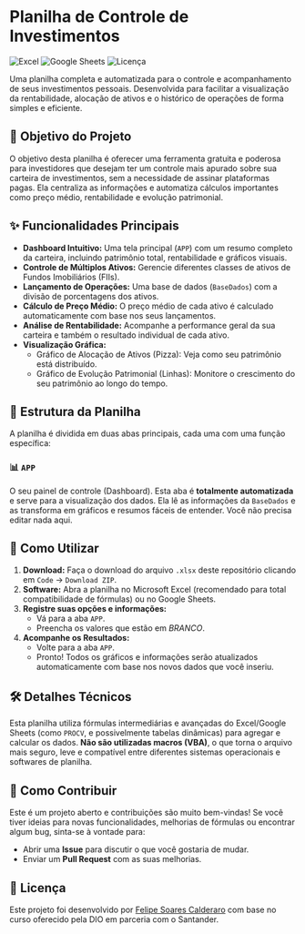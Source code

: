 # Planilha de Controle de Investimentos

![Excel](https://img.shields.io/badge/Microsoft_Excel-217346?style=for-the-badge&logo=microsoft-excel&logoColor=white)
![Google Sheets](https://img.shields.io/badge/Google_Sheets-34A853?style=for-the-badge&logo=google-sheets&logoColor=white)
![Licença](https://img.shields.io/badge/licen%C3%A7a-MIT-blue.svg?style=for-the-badge)

Uma planilha completa e automatizada para o controle e acompanhamento de seus investimentos pessoais. Desenvolvida para facilitar a visualização da rentabilidade, alocação de ativos e o histórico de operações de forma simples e eficiente.

## 🎯 Objetivo do Projeto

O objetivo desta planilha é oferecer uma ferramenta gratuita e poderosa para investidores que desejam ter um controle mais apurado sobre sua carteira de investimentos, sem a necessidade de assinar plataformas pagas. Ela centraliza as informações e automatiza cálculos importantes como preço médio, rentabilidade e evolução patrimonial.

## ✨ Funcionalidades Principais

* **Dashboard Intuitivo:** Uma tela principal (`APP`) com um resumo completo da carteira, incluindo patrimônio total, rentabilidade e gráficos visuais.
* **Controle de Múltiplos Ativos:** Gerencie diferentes classes de ativos de Fundos Imobiliários (FIIs).
* **Lançamento de Operações:** Uma base de dados (`BaseDados`) com a divisão de porcentagens dos ativos.
* **Cálculo de Preço Médio:** O preço médio de cada ativo é calculado automaticamente com base nos seus lançamentos.
* **Análise de Rentabilidade:** Acompanhe a performance geral da sua carteira e também o resultado individual de cada ativo.
* **Visualização Gráfica:**
    * Gráfico de Alocação de Ativos (Pizza): Veja como seu patrimônio está distribuído.
    * Gráfico de Evolução Patrimonial (Linhas): Monitore o crescimento do seu patrimônio ao longo do tempo.

## 📂 Estrutura da Planilha

A planilha é dividida em duas abas principais, cada uma com uma função específica:

### 📊 `APP`
O seu painel de controle (Dashboard). Esta aba é **totalmente automatizada** e serve para a visualização dos dados. Ela lê as informações da `BaseDados` e as transforma em gráficos e resumos fáceis de entender. Você não precisa editar nada aqui.

## 🚀 Como Utilizar

1.  **Download:** Faça o download do arquivo `.xlsx` deste repositório clicando em `Code` -> `Download ZIP`.
2.  **Software:** Abra a planilha no Microsoft Excel (recomendado para total compatibilidade de fórmulas) ou no Google Sheets.
3.  **Registre suas opções e informações:**
    * Vá para a aba `APP`.
    * Preencha os valores que estão em *BRANCO*.
4.  **Acompanhe os Resultados:**
    * Volte para a aba `APP`.
    * Pronto! Todos os gráficos e informações serão atualizados automaticamente com base nos novos dados que você inseriu.

## 🛠️ Detalhes Técnicos

Esta planilha utiliza fórmulas intermediárias e avançadas do Excel/Google Sheets (como `PROCV`, e possivelmente tabelas dinâmicas) para agregar e calcular os dados. **Não são utilizadas macros (VBA)**, o que torna o arquivo mais seguro, leve e compatível entre diferentes sistemas operacionais e softwares de planilha.

## 🤝 Como Contribuir

Este é um projeto aberto e contribuições são muito bem-vindas! Se você tiver ideias para novas funcionalidades, melhorias de fórmulas ou encontrar algum bug, sinta-se à vontade para:

* Abrir uma **Issue** para discutir o que você gostaria de mudar.
* Enviar um **Pull Request** com as suas melhorias.

## 📜 Licença

Este projeto foi desenvolvido por [Felipe Soares Calderaro](https://github.com/calderar0) com base no curso oferecido pela DIO em parceria com o Santander.
